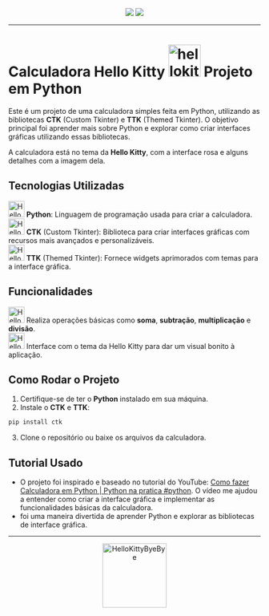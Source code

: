 

<p align= "center">
  <img src=https://github.com/user-attachments/assets/a1bccb38-338c-42f9-b9be-0a16525fcc3b> <img src=https://github.com/user-attachments/assets/ac025958-8fad-4ae3-9ed7-c03a3af95611>
</p>


---

# Calculadora Hello Kitty <img src="https://cdn3.emoji.gg/emojis/2696-hellokitty-sparkle.png" width="64px" height="64px" alt="hellokitty_sparkle">  Projeto em Python

Este é um projeto de uma calculadora simples feita em Python, utilizando as bibliotecas **CTK** (Custom Tkinter) e **TTK** (Themed Tkinter). O objetivo principal foi aprender mais sobre Python e explorar como criar interfaces gráficas utilizando essas bibliotecas.

A calculadora está no tema da **Hello Kitty**, com a interface rosa e alguns detalhes com a imagem dela.

## Tecnologias Utilizadas

<img src="https://cdn3.emoji.gg/emojis/9691-hellokittyarrowr.gif" width="32px" height="32px" alt="HelloKittyArrowR">  **Python**: Linguagem de programação usada para criar a calculadora. <br>
<img src="https://cdn3.emoji.gg/emojis/9691-hellokittyarrowr.gif" width="32px" height="32px" alt="HelloKittyArrowR">  **CTK** (Custom Tkinter): Biblioteca para criar interfaces gráficas com recursos mais avançados e personalizáveis. <br>
<img src="https://cdn3.emoji.gg/emojis/9691-hellokittyarrowr.gif" width="32px" height="32px" alt="HelloKittyArrowR">  **TTK** (Themed Tkinter): Fornece widgets aprimorados com temas para a interface gráfica. <br>

## Funcionalidades

<img src="https://cdn3.emoji.gg/emojis/9691-hellokittyarrowr.gif" width="32px" height="32px" alt="HelloKittyArrowR"> Realiza operações básicas como **soma**, **subtração**, **multiplicação** e **divisão**. <br>
<img src="https://cdn3.emoji.gg/emojis/9691-hellokittyarrowr.gif" width="32px" height="32px" alt="HelloKittyArrowR"> Interface com o tema da Hello Kitty para dar um visual bonito à aplicação.

## Como Rodar o Projeto

1. Certifique-se de ter o **Python** instalado em sua máquina.
2. Instale o **CTK** e **TTK**:

```bash
pip install ctk
```

3. Clone o repositório ou baixe os arquivos da calculadora.

## Tutorial Usado

- O projeto foi inspirado e baseado no tutorial do YouTube: [Como fazer Calculadora em Python | Python na pratica #python](https://www.youtube.com/watch?v=i24MxljM-Bw&t=0s). O vídeo me ajudou a entender como criar a interface gráfica e implementar as funcionalidades básicas da calculadora.
- foi uma maneira divertida de aprender Python e explorar as bibliotecas de interface gráfica.

---

<p align= "center">
  <a href="https://emoji.gg/emoji/5349-hellokittybyebye"><img src="https://cdn3.emoji.gg/emojis/5349-hellokittybyebye.png" width="128px" height="128px" alt="HelloKittyByeBye"></a>
</p>
